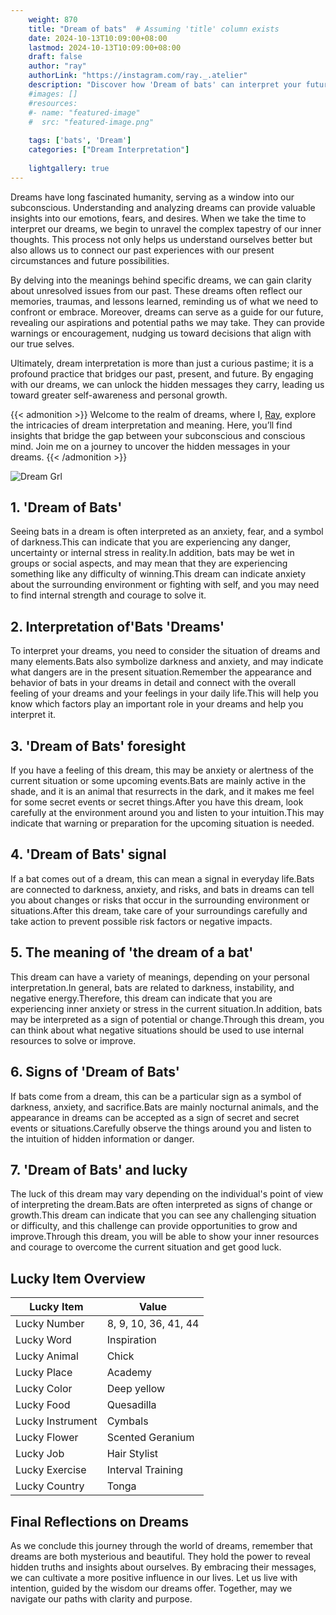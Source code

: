 ```yaml
---
    weight: 870
    title: "Dream of bats"  # Assuming 'title' column exists
    date: 2024-10-13T10:09:00+08:00
    lastmod: 2024-10-13T10:09:00+08:00
    draft: false
    author: "ray"
    authorLink: "https://instagram.com/ray._.atelier"
    description: "Discover how 'Dream of bats' can interpret your future and uncover its significant meanings in your life."
    #images: []
    #resources:
    #- name: "featured-image"
    #  src: "featured-image.png"
    
    tags: ['bats', 'Dream']
    categories: ["Dream Interpretation"]
    
    lightgallery: true
---
```

    
Dreams have long fascinated humanity, serving as a window into our subconscious. Understanding and analyzing dreams can provide valuable insights into our emotions, fears, and desires. When we take the time to interpret our dreams, we begin to unravel the complex tapestry of our inner thoughts. This process not only helps us understand ourselves better but also allows us to connect our past experiences with our present circumstances and future possibilities.

By delving into the meanings behind specific dreams, we can gain clarity about unresolved issues from our past. These dreams often reflect our memories, traumas, and lessons learned, reminding us of what we need to confront or embrace. Moreover, dreams can serve as a guide for our future, revealing our aspirations and potential paths we may take. They can provide warnings or encouragement, nudging us toward decisions that align with our true selves.

Ultimately, dream interpretation is more than just a curious pastime; it is a profound practice that bridges our past, present, and future. By engaging with our dreams, we can unlock the hidden messages they carry, leading us toward greater self-awareness and personal growth.

{{< admonition >}}
Welcome to the realm of dreams, where I, [Ray](https://instagram.com/ray._.atelier), explore the intricacies of dream interpretation and meaning. Here, you’ll find insights that bridge the gap between your subconscious and conscious mind. Join me on a journey to uncover the hidden messages in your dreams.
{{< /admonition >}}

![Dream Grl](https://cdn.pixabay.com/photo/2017/11/02/03/35/gothic-2910057_1280.jpg "Dream Grl")

## 1. 'Dream of Bats'
Seeing bats in a dream is often interpreted as an anxiety, fear, and a symbol of darkness.This can indicate that you are experiencing any danger, uncertainty or internal stress in reality.In addition, bats may be wet in groups or social aspects, and may mean that they are experiencing something like any difficulty of winning.This dream can indicate anxiety about the surrounding environment or fighting with self, and you may need to find internal strength and courage to solve it.

## 2. Interpretation of'Bats 'Dreams'
To interpret your dreams, you need to consider the situation of dreams and many elements.Bats also symbolize darkness and anxiety, and may indicate what dangers are in the present situation.Remember the appearance and behavior of bats in your dreams in detail and connect with the overall feeling of your dreams and your feelings in your daily life.This will help you know which factors play an important role in your dreams and help you interpret it.

## 3. 'Dream of Bats' foresight
If you have a feeling of this dream, this may be anxiety or alertness of the current situation or some upcoming events.Bats are mainly active in the shade, and it is an animal that resurrects in the dark, and it makes me feel for some secret events or secret things.After you have this dream, look carefully at the environment around you and listen to your intuition.This may indicate that warning or preparation for the upcoming situation is needed.

## 4. 'Dream of Bats' signal
If a bat comes out of a dream, this can mean a signal in everyday life.Bats are connected to darkness, anxiety, and risks, and bats in dreams can tell you about changes or risks that occur in the surrounding environment or situations.After this dream, take care of your surroundings carefully and take action to prevent possible risk factors or negative impacts.

## 5. The meaning of 'the dream of a bat'
This dream can have a variety of meanings, depending on your personal interpretation.In general, bats are related to darkness, instability, and negative energy.Therefore, this dream can indicate that you are experiencing inner anxiety or stress in the current situation.In addition, bats may be interpreted as a sign of potential or change.Through this dream, you can think about what negative situations should be used to use internal resources to solve or improve.

## 6. Signs of 'Dream of Bats'
If bats come from a dream, this can be a particular sign as a symbol of darkness, anxiety, and sacrifice.Bats are mainly nocturnal animals, and the appearance in dreams can be accepted as a sign of secret and secret events or situations.Carefully observe the things around you and listen to the intuition of hidden information or danger.

## 7. 'Dream of Bats' and lucky
The luck of this dream may vary depending on the individual's point of view of interpreting the dream.Bats are often interpreted as signs of change or growth.This dream can indicate that you can see any challenging situation or difficulty, and this challenge can provide opportunities to grow and improve.Through this dream, you will be able to show your inner resources and courage to overcome the current situation and get good luck.

## Lucky Item Overview
| Lucky Item          | Value              |
|---------------|--------------------|
| Lucky Number        | 8, 9, 10, 36, 41, 44  |
| Lucky Word          | Inspiration |
| Lucky Animal        | Chick |
| Lucky Place         | Academy     |
| Lucky Color         | Deep yellow     |
| Lucky Food          | Quesadilla      |
| Lucky Instrument    | Cymbals |
| Lucky Flower        | Scented Geranium    |
| Lucky Job           | Hair Stylist       |
| Lucky Exercise      | Interval Training  |
| Lucky Country       | Tonga    |


##  Final Reflections on Dreams

As we conclude this journey through the world of dreams, remember that dreams are both mysterious and beautiful. They hold the power to reveal hidden truths and insights about ourselves. By embracing their messages, we can cultivate a more positive influence in our lives. Let us live with intention, guided by the wisdom our dreams offer. Together, may we navigate our paths with clarity and purpose.
